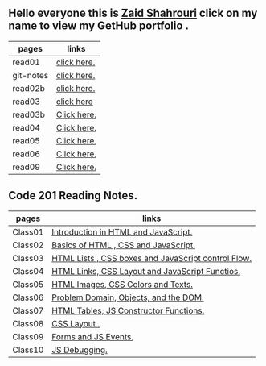 ## Hello everyone this is [Zaid Shahrouri](https://github.com/zaidsh98) click on my name to view my GetHub portfolio . 

| pages       | links       |
| ----------- | ----------- |
| read01      | [click here.](https://zaidsh98.github.io/reading-notes/read01)       |
| git-notes   | [click here.](https://zaidsh98.github.io/reading-notes/git-notes)        |
| read02b     | [click here.](https://zaidsh98.github.io/reading-notes/read02b)        |
| read03       | [click here](https://zaidsh98.github.io/reading-notes/read03)       |
| read03b       | [Click here.](https://zaidsh98.github.io/reading-notes/read03b)    |
| read04       | [Click here.](https://zaidsh98.github.io/reading-notes/read04)    |
| read05       | [Click here.](https://zaidsh98.github.io/reading-notes/read05)    |
| read06       | [Click here.](https://zaidsh98.github.io/reading-notes/read06)    |
| read09       | [Click here.](https://zaidsh98.github.io/reading-notes/read09)    |
## Code 201 Reading Notes.

| pages       | links       |
| ----------- | ----------- |
| Class01     |     [Introduction in HTML and JavaScript.](https://zaidsh98.github.io/reading-notes/class-01)        |
| Class02     |     [Basics of HTML , CSS and JavaScript.](https://zaidsh98.github.io/reading-notes/class-02)        |
| Class03     |     [HTML Lists , CSS boxes and JavaScript control Flow.](https://zaidsh98.github.io/reading-notes/class-03)        |
| Class04     |     [HTML Links, CSS Layout and JavaScript Functios.](https://zaidsh98.github.io/reading-notes/class-04)        |
| Class05     |     [HTML Images, CSS Colors and Texts.](https://zaidsh98.github.io/reading-notes/class-05)        |
| Class06     |     [Problem Domain, Objects, and the DOM.](https://zaidsh98.github.io/reading-notes/class-06)        |
| Class07     |     [HTML Tables; JS Constructor Functions.](https://zaidsh98.github.io/reading-notes/class-07)        |
| Class08     |     [CSS Layout .](https://zaidsh98.github.io/reading-notes/class-08)        |
| Class09     |     [Forms and JS Events.](https://zaidsh98.github.io/reading-notes/class-09)        |
| Class10     |     [JS Debugging.](https://zaidsh98.github.io/reading-notes/class-10)        |